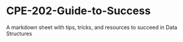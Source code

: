 # CPE-202-Guide-to-Success
A markdown sheet with tips, tricks, and resources to succeed in Data Structures
